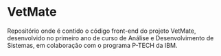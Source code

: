 # VetMate
Repositório onde é contido o código front-end do projeto VetMate, desenvolvido no primeiro ano de curso de Análise e Desenvolvimento de Sistemas, em colaboração com o programa P-TECH da IBM.
